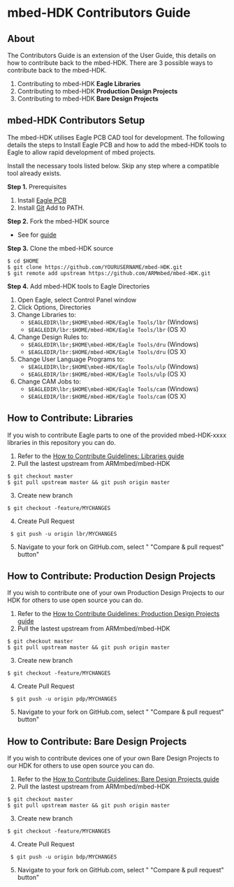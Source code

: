 # mbed-HDK Contributors Guide

## About

The Contributors Guide is an extension of the User Guide, this details on how to contribute back to the mbed-HDK. There are 3 possible ways to contribute back to the mbed-HDK.

1. Contributing to mbed-HDK **Eagle Libraries**
2. Contributing to mbed-HDK **Production Design Projects**
3. Contributing to mbed-HDK **Bare Design Projects**

## mbed-HDK Contributors Setup

The mbed-HDK utilises Eagle PCB CAD tool for development. The following details the steps to Install Eagle PCB and how to add the mbed-HDK tools to Eagle to allow rapid development of mbed projects.

Install the necessary tools listed below. Skip any step where a compatible tool already exists.

**Step 1.** Prerequisites

1. Install [Eagle PCB](https://www.autodesk.com/products/eagle/overview) 
2. Install [Git](https://git-scm.com/downloads) Add to PATH.

**Step 2.** Fork the mbed-HDK source

* See for [guide](https://help.github.com/articles/fork-a-repo/)

**Step 3.** Clone the mbed-HDK source

```
$ cd $HOME 
$ git clone https://github.com/YOURUSERNAME/mbed-HDK.git
$ git remote add upstream https://github.com/ARMmbed/mbed-HDK.git
```
**Step 4.** Add mbed-HDK tools to Eagle Directories

1. Open Eagle, select Control Panel window
2. Click Options, Directories
3. Change Libraries to:
	* `$EAGLEDIR\lbr;$HOME\mbed-HDK/Eagle Tools/lbr` (Windows)
	* `$EAGLEDIR/lbr:$HOME/mbed-HDK/Eagle Tools/lbr` (OS X)
4. Change Design Rules to:
	* `$EAGLEDIR\lbr;$HOME\mbed-HDK/Eagle Tools/dru` (Windows)
	* `$EAGLEDIR/lbr:$HOME/mbed-HDK/Eagle Tools/dru` (OS X)
5. Change User Language Programs to:
	* `$EAGLEDIR\lbr;$HOME\mbed-HDK/Eagle Tools/ulp` (Windows)
	* `$EAGLEDIR/lbr:$HOME/mbed-HDK/Eagle Tools/ulp` (OS X)
6. Change CAM Jobs to:
	* `$EAGLEDIR\lbr;$HOME\mbed-HDK/Eagle Tools/cam` (Windows)
	* `$EAGLEDIR/lbr:$HOME/mbed-HDK/Eagle Tools/cam` (OS X)
	
## How to Contribute: Libraries
If you wish to contribute Eagle parts to one of the provided mbed-HDK-xxxx libraries in this repository you can do.

1. Refer to the [How to Contribute Guidelines: Libraries guide](CONTRIBUTION-GUIDELINES-LIBRARIES.md)
2. Pull the lastest upstream from ARMmbed/mbed-HDK

```
$ git checkout master
$ git pull upstream master && git push origin master
```
3. Create new branch 

```
$ git checkout -feature/MYCHANGES
``` 

4. Create Pull Request

```
 $ git push -u origin lbr/MYCHANGES
``` 
5. Navigate to your fork on GitHub.com, select " "Compare & pull request" button"

## How to Contribute: Production Design Projects
If you wish to contribute one of your own Production Design Projects to our HDK for others to use open source you can do.

1. Refer to the [How to Contribute Guidelines: Production Design Projects guide](CONTRIBUTION-GUIDELINES-PRODUCTION-DESIGN-PROJECTS.md)
2. Pull the lastest upstream from ARMmbed/mbed-HDK

```
$ git checkout master
$ git pull upstream master && git push origin master
```
3. Create new branch 

```
$ git checkout -feature/MYCHANGES
``` 

4. Create Pull Request

```
 $ git push -u origin pdp/MYCHANGES
``` 
5. Navigate to your fork on GitHub.com, select " "Compare & pull request" button"

## How to Contribute: Bare Design Projects
If you wish to contribute devices one of your own Bare Design Projects to our HDK for others to use open source you can do.

1. Refer to the [How to Contribute Guidelines: Bare Design Projects guide](Docs/CONTRIBUTION-GUIDELINES-BARE-DESIGN-PROJECTS.md)
2. Pull the lastest upstream from ARMmbed/mbed-HDK

```
$ git checkout master
$ git pull upstream master && git push origin master
```
3. Create new branch 

```
$ git checkout -feature/MYCHANGES
``` 

4. Create Pull Request

```
 $ git push -u origin bdp/MYCHANGES
``` 
5. Navigate to your fork on GitHub.com, select " "Compare & pull request" button"


